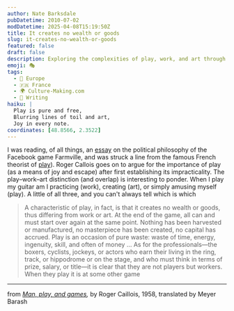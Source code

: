 ```yaml
---
author: Nate Barksdale
pubDatetime: 2010-07-02
modDatetime: 2025-04-08T15:19:50Z
title: It creates no wealth or goods
slug: it-creates-no-wealth-or-goods
featured: false
draft: false
description: Exploring the complexities of play, work, and art through Roger Caillois' insights on the nature of leisure and productivity.
emoji: 🎭
tags:
  - 🍷 Europe
  - 🇫🇷 France
  - 🌍 Culture-Making.com
  - 📝 Writing
haiku: |
  Play is pure and free,  
  Blurring lines of toil and art,  
  Joy in every note.
coordinates: [48.8566, 2.3522]
---
```


I was reading, of all things, an [essay](http://web.archive.org/web/20180729204321/http://mediacommons.futureofthebook.org:80/content/cultivated-play-farmville) on the political philosophy of the Facebook game Farmville, and was struck a line from the famous French theorist of [play](https://www.google.com/search?q=%22play%22%20en.wikipedia.org)). Roger Callois goes on to argue for the importance of play (as a means of joy and escape) after first establishing its impracticality. The play–work–art distinction (and overlap) is interesting to ponder. When I play my guitar am I practicing (work), creating (art), or simply amusing myself (play). A little of all three, and you can't always tell which is which

> A characteristic of play, in fact, is that it creates no wealth or goods, thus differing from work or art. At the end of the game, all can and must start over again at the same point. Nothing has been harvested or manufactured, no masterpiece has been created, no capital has accrued. Play is an occasion of pure waste: waste of time, energy, ingenuity, skill, and often of money ... As for the professionals—the boxers, cyclists, jockeys, or actors who earn their living in the ring, track, or hippodrome or on the stage, and who must think in terms of prize, salary, or title—it is clear that they are not players but workers. When they play it is at some other game

---

from _[Man, play, and games](http://books.google.com/books?id=bDjOPsjzfC4C&pg=PA212&lpg=PA212&dq;=),_ by Roger Caillois, 1958, translated by Meyer Barash
